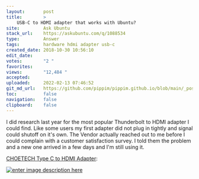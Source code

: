 ```yaml
---
layout:       post
title:        >
    USB-C to HDMI adapter that works with Ubuntu?
site:         Ask Ubuntu
stack_url:    https://askubuntu.com/q/1088534
type:         Answer
tags:         hardware hdmi adapter usb-c
created_date: 2018-10-30 10:56:10
edit_date:    
votes:        "2 "
favorites:    
views:        "12,484 "
accepted:     
uploaded:     2022-02-13 07:46:52
git_md_url:   https://github.com/pippim/pippim.github.io/blob/main/_posts/2018/2018-10-30-USB-C-to-HDMI-adapter-that-works-with-Ubuntu_.md
toc:          false
navigation:   false
clipboard:    false
---
```


I did research last year for the most popular Thunderbolt to HDMI adapter I could find. Like some users my first adapter did not plug in tightly and signal could shutoff on it's own. The Vendor actually reached out to me before I could complain with a customer satisfaction survey. I told them the problem and a new one arrived in a few days and I'm still using it.

[CHOETECH Type C to HDMI Adapter][1]:

[![enter image description here][2]][2]


  [1]: https://www.amazon.com/Adapter-CHOETECH-Thunderbolt-Compatible-MacBook/dp/B071DGKBYP/ref=sr_1_4?ie=UTF8&qid=1540896825&sr=8-4&keywords=choetech%20usb%20c%20to%20hdmi
  [2]: https://i.stack.imgur.com/r2L9bm.jpg
